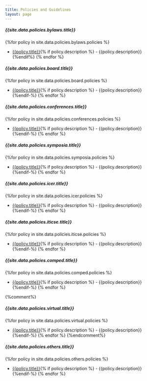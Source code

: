 ```yaml
---
title: Policies and Guidelines
layout: page
---
```


##### {{site.data.policies.bylaws.title}}
{%for policy in site.data.policies.bylaws.policies %}
- [{{policy.title}}]({{policy.url|absolute_url}}){% if policy.description %} - {{policy.description}}{%endif%}
{% endfor %}

##### {{site.data.policies.board.title}}
{%for policy in site.data.policies.board.policies %}
- [{{policy.title}}]({{policy.url|absolute_url}}){% if policy.description %} - {{policy.description}}{%endif-%}
{% endfor %}

##### {{site.data.policies.conferences.title}}
{%for policy in site.data.policies.conferences.policies %}
- [{{policy.title}}]({{policy.url|absolute_url}}){% if policy.description %} - {{policy.description}}{%endif-%}
{% endfor %}

##### {{site.data.policies.symposia.title}}
{%for policy in site.data.policies.symposia.policies %}
- [{{policy.title}}]({{policy.url|absolute_url}}){% if policy.description %} - {{policy.description}}{%endif-%}
{% endfor %}

##### {{site.data.policies.icer.title}}
{%for policy in site.data.policies.icer.policies %}
- [{{policy.title}}]({{policy.url|absolute_url}}){% if policy.description %} - {{policy.description}}{%endif-%}
{% endfor %}

##### {{site.data.policies.iticse.title}}
{%for policy in site.data.policies.iticse.policies %}
- [{{policy.title}}]({{policy.url|absolute_url}}){% if policy.description %} - {{policy.description}}{%endif-%}
{% endfor %}

##### {{site.data.policies.comped.title}}
{%for policy in site.data.policies.comped.policies %}
- [{{policy.title}}]({{policy.url|absolute_url}}){% if policy.description %} - {{policy.description}}{%endif-%}
{% endfor %}

{%comment%}
##### {{site.data.policies.virtual.title}}
{%for policy in site.data.policies.virtual.policies %}
- [{{policy.title}}]({{policy.url|absolute_url}}){% if policy.description %} - {{policy.description}}{%endif-%}
{% endfor %}
{%endcomment%}

##### {{site.data.policies.others.title}}
{%for policy in site.data.policies.others.policies %}
- [{{policy.title}}]({{policy.url|absolute_url}}){% if policy.description %} - {{policy.description}}{%endif-%}
{% endfor %}
